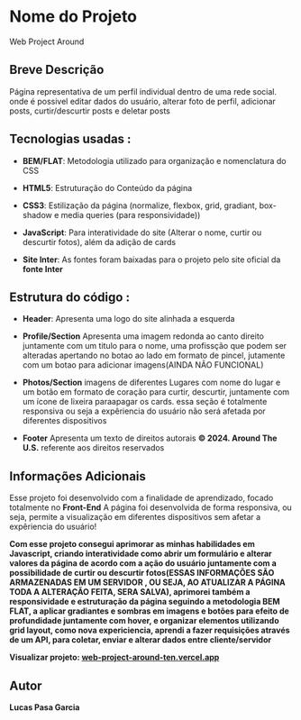 # Nome do Projeto

Web Project Around

## Breve Descrição

Página representativa de um perfil individual dentro de uma rede social. onde é possivel editar dados do usuário, alterar foto de perfil, adicionar posts, curtir/descurtir posts e deletar posts

## Tecnologias usadas :

- **BEM/FLAT**: Metodologia utilizado para organização e nomenclatura do CSS

- **HTML5**: Estruturação do Conteúdo da página

- **CSS3**: Estilização da página (normalize, flexbox, grid, gradiant, box-shadow e media queries (para responsividade))

- **JavaScript**: Para interatividade do site (Alterar o nome, curtir ou descurtir fotos), além da adição de cards

- **Site Inter**: As fontes foram baixadas para o projeto pelo site oficial da **fonte Inter**

## Estrutura do código :

- **Header**: Apresenta uma logo do site alinhada a esquerda
- **Profile/Section** Apresenta uma imagem redonda ao canto direito juntamente com um titulo para o nome, uma profissção que podem ser alteradas apertando no botao ao lado em formato de pincel, jutamente com um botao para adicionar imagens(AINDA NÃO FUNCIONAL)

- **Photos/Section** imagens de diferentes Lugares com nome do lugar e um botão em formato de coração para curtir, descurtir, juntamente com um ícone de lixeira paraapagar os cards. essa seção é totalmente responsiva ou seja a expêriencia do usuário não será afetada por diferentes dispositivos

- **Footer** Apresenta um texto de direitos autorais **© 2024. Around The U.S.** referente aos direitos reservados

## Informações Adicionais

Esse projeto foi desenvolvido com a finalidade de aprendizado, focado totalmente no **Front-End** A página foi desenvolvida de forma responsiva, ou seja, permite a visualização em diferentes dispositivos sem afetar a expêriencia do usuário!

**Com esse projeto consegui aprimorar as minhas habilidades em Javascript, criando interatividade como abrir um formulário e alterar valores da página de acordo com a ação do usuário juntamente com a possibilidade de curtir ou descurtir fotos(ESSAS INFORMAÇÕES SÃO ARMAZENADAS EM UM SERVIDOR , OU SEJA, AO ATUALIZAR A PÁGINA TODA A ALTERAÇÃO FEITA, SERA SALVA), aprimorei também a responsividade e estruturação da página seguindo a metodologia BEM FLAT, a aplicar gradiantes e sombras em imagens e botões para efeito de profundidade juntamente com hover, e organizar elementos utilizando grid layout, como nova expericiencia, aprendi a fazer requisições através de um API, para coletar, enviar e alterar dados entre cliente/servidor**

**Visualizar projeto: [web-project-around-ten.vercel.app](https://lucas2907.github.io/web_project_around/src/)**

## Autor

**Lucas Pasa Garcia**
